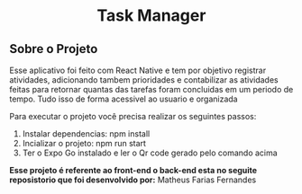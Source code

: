 <h1 align="center"> Task Manager </h1>
<h2>Sobre o Projeto</h2>
<p>Esse aplicativo foi feito com React Native e tem por objetivo registrar atividades, adicionando tambem prioridades e contabilizar as atividades feitas para retornar quantas das tarefas foram concluidas em um periodo de tempo. Tudo isso de forma acessivel ao usuario e organizada</p>
<p>Para executar o projeto você precisa realizar os seguintes passos:</p>
<ol>
  <li>Instalar dependencias: npm install </li>
  <li>Incializar o projeto: npm run start</li>
  <li>Ter o Expo Go instalado e ler o Qr code gerado pelo comando acima</li>
</ol>
<strong>Esse projeto é referente ao front-end o back-end esta no seguite reposistorio que foi desenvolvido por:</strong>
<a href="https://github.com/MatheusFariasFernandess/task-manager" style="text-decoration: none;">Matheus Farias Fernandes</a>
